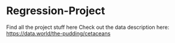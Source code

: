 # Regression-Project
Find all the project stuff here
Check out the data description here: https://data.world/the-pudding/cetaceans 
